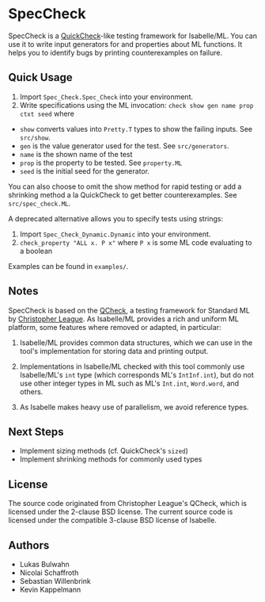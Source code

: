 # SpecCheck

SpecCheck is a [QuickCheck](https://en.wikipedia.org/wiki/QuickCheck)-like testing framework for Isabelle/ML.
You can use it to write input generators for and properties about ML functions.
It helps you to identify bugs by printing counterexamples on failure.

## Quick Usage
1. Import `Spec_Check.Spec_Check` into your environment.
2. Write specifications using the ML invocation: `check show gen name prop ctxt seed` where
  * `show` converts values into `Pretty.T` types to show the failing inputs. See `src/show`.
  * `gen` is the value generator used for the test. See `src/generators`.
  * `name` is the shown name of the test
  * `prop` is the property to be tested. See `property.ML`
  * `seed` is the initial seed for the generator.

You can also choose to omit the show method for rapid testing or add a shrinking method a la
QuickCheck to get better counterexamples. See `src/spec_check.ML`.

A deprecated alternative allows you to specify tests using strings:
1. Import `Spec_Check_Dynamic.Dynamic` into your environment.
2. `check_property "ALL x. P x"` where `P x` is some ML code evaluating to a boolean

Examples can be found in `examples/`.

## Notes

SpecCheck is based on the [QCheck](https://github.com/league/qcheck), a testing framework for Standard ML by
[Christopher League](https://contrapunctus.net/league/).
As Isabelle/ML provides a rich and uniform ML platform, some features where removed or adapted, in particular:

1. Isabelle/ML provides common data structures, which we can use in the
tool's implementation for storing data and printing output.

2. Implementations in Isabelle/ML checked with this tool commonly use Isabelle/ML's `int` type
(which corresponds ML's `IntInf.int`), but do not use other integer types in ML such as ML's `Int.int`,
`Word.word`, and others.

3. As Isabelle makes heavy use of parallelism, we avoid reference types.

## Next Steps

* Implement sizing methods (cf. QuickCheck's `sized`)
* Implement shrinking methods for commonly used types

## License

The source code originated from Christopher League's QCheck, which is
licensed under the 2-clause BSD license. The current source code is
licensed under the compatible 3-clause BSD license of Isabelle.

## Authors

* Lukas Bulwahn
* Nicolai Schaffroth
* Sebastian Willenbrink
* Kevin Kappelmann

